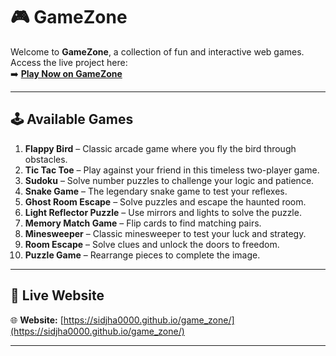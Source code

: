 # 🎮 GameZone

Welcome to **GameZone**, a collection of fun and interactive web games.  
Access the live project here:  
➡️ **[Play Now on GameZone](https://sidjha0000.github.io/game_zone/)**

---

## 🕹️ Available Games

1. **Flappy Bird** – Classic arcade game where you fly the bird through obstacles.
2. **Tic Tac Toe** – Play against your friend in this timeless two-player game.
3. **Sudoku** – Solve number puzzles to challenge your logic and patience.
4. **Snake Game** – The legendary snake game to test your reflexes.
5. **Ghost Room Escape** – Solve puzzles and escape the haunted room.
6. **Light Reflector Puzzle** – Use mirrors and lights to solve the puzzle.
7. **Memory Match Game** – Flip cards to find matching pairs.
8. **Minesweeper** – Classic minesweeper to test your luck and strategy.
9. **Room Escape** – Solve clues and unlock the doors to freedom.
10. **Puzzle Game** – Rearrange pieces to complete the image.

---

## 🔗 Live Website

🌐 **Website:** [https://sidjha0000.github.io/game_zone/](https://sidjha0000.github.io/game_zone/)

---


